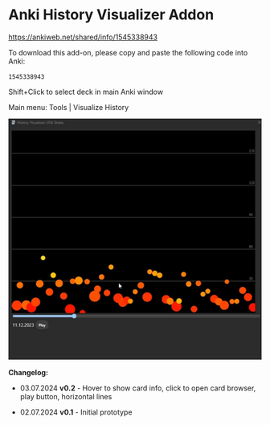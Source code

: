 # Anki History Visualizer Addon

https://ankiweb.net/shared/info/1545338943

To download this add-on, please copy and paste the following code into Anki:

    1545338943

Shift+Click to select deck in main Anki window

Main menu: Tools | Visualize History

![Screenshot](docs/demo1.gif?raw=true)

**Changelog:**

- 03.07.2024 **v0.2** - Hover to show card info, click to open card browser, play button, horizontal lines

- 02.07.2024 **v0.1** - Initial prototype
